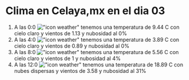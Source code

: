 # Clima en Celaya,mx en el dia 03

1. A las 0:0 !["icon weather"](http://openweathermap.org/img/w/01n.png) tenemos una temperatura de 9.44 C con cielo claro y  vientos de 1.13 y nubosidad al 0%
1. A las 4:0 !["icon weather"](http://openweathermap.org/img/w/01n.png) tenemos una temperatura de 3.89 C con cielo claro y  vientos de 0.89 y nubosidad al 0%
1. A las 8:0 !["icon weather"](http://openweathermap.org/img/w/01d.png) tenemos una temperatura de 5.56 C con cielo claro y  vientos de 1 y nubosidad al 4%
1. A las 12:0 !["icon weather"](http://openweathermap.org/img/w/03d.png) tenemos una temperatura de 18.89 C con nubes dispersas y  vientos de 3.58 y nubosidad al 31%

